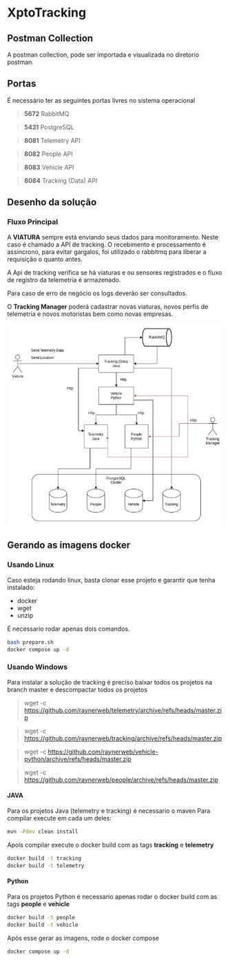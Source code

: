 # XptoTracking

## Postman Collection
A postman collection, pode ser importada e visualizada no diretorio postman.

## Portas
É necessário ter as seguintes portas livres no sistema operacional
> **5672** RabbitMQ

> **5431** PostgreSQL

> **8081** Telemetry API

> **8082** People API

> **8083** Vehicle API

> **8084** Tracking (Data) API

## Desenho da solução
### Fluxo Principal
A **VIATURA** sempre está enviando seus dados para monitoramento.
Neste caso é chamado a API de tracking. 
O recebimento e processamento é assincrono, para evitar gargalos, foi utilizado o rabbitmq para liberar a requisição o quanto antes.

A Api de tracking verifica se há viaturas e ou sensores registrados e o fluxo de registro da telemetria é armazenado.

Para caso de erro de negócio os logs deverão ser consultados.

O **Tracking Manager** poderá cadastrar novas viaturas, novos perfis de telemetria e novos motoristas bem como novas empresas.


![Tracking Solution](/assets/tracking_solution.jpg)


## Gerando as imagens docker

### Usando Linux

Caso esteja rodando linux, basta clonar esse projeto e garantir que tenha instalado:
- docker
- wget
- unzip

É necessario rodar apenas dois comandos.
```bash
bash prepare.sh
docker compose up -d    
```

### Usando Windows
Para instalar a solução de tracking é preciso baixar todos os projetos na branch master e descompactar todos os projetos

> wget -c https://github.com/raynerweb/telemetry/archive/refs/heads/master.zip

> wget -c https://github.com/raynerweb/tracking/archive/refs/heads/master.zip

> wget -c https://github.com/raynerweb/vehicle-python/archive/refs/heads/master.zip

> wget -c https://github.com/raynerweb/people/archive/refs/heads/master.zip

#### JAVA
Para os projetos Java (telemetry e tracking) é necessario o maven
Para compilar execute em cada um deles:

```bash
mvn -Pdev clean install
```

Apois compilar execute o docker build com as tags **tracking** e **telemetry**
```bash
docker build -t tracking
docker build -t telemetry
```


#### Python
Para os projetos Python é necessario apenas rodar o docker build com as tags **people** e **vehicle**
```bash
docker build -t people
docker build -t vehicle
```

Após esse gerar as imagens, rode o docker compose
```bash
docker compose up -d    
```